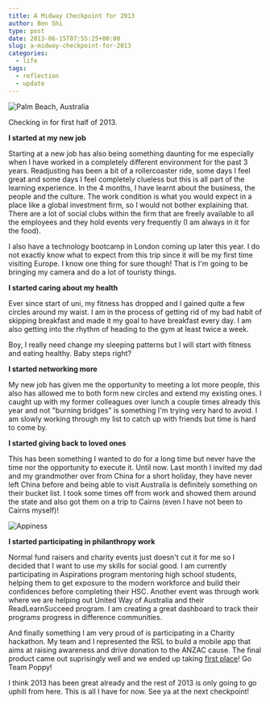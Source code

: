 ```yaml
---
title: A Midway Checkpoint for 2013
author: Ben Shi
type: post
date: 2013-06-15T07:55:25+00:00
slug: a-midway-checkpoint-for-2013
categories:
  - life
tags:
  - reflection
  - update
---
```


![Palm Beach, Australia](/media/palmbeach.jpg)

Checking in for first half of 2013.

**I started at my new job**

Starting at a new job has also being something daunting for me especially when I have worked in a
completely different environment for the past 3 years. Readjusting has been a bit of a rollercoaster
ride, some days I feel great and some days I feel completely clueless but this is all part of the
learning experience. In the 4 months, I have learnt about the business, the people and the culture.
The work condition is what you would expect in a place like a global investment firm, so I would not
bother explaining that. There are a lot of social clubs within the firm that are freely available to
all the employees and they hold events very frequently (I am always in it for the food).

I also have a technology bootcamp in London coming up later this year. I do not exactly know what to
expect from this trip since it will be my first time visiting Europe. I know one thing for sure
though! That is I'm going to be bringing my camera and do a lot of touristy things.

**I started caring about my health**

Ever since start of uni, my fitness has dropped and I gained quite a few circles around my waist. I
am in the process of getting rid of my bad habit of skipping breakfast and made it my goal to have
breakfast every day. I am also getting into the rhythm of heading to the gym at least twice a week.

Boy, I really need change my sleeping patterns but I will start with fitness and eating healthy.
Baby steps right?

**I started networking more**

My new job has given me the opportunity to meeting a lot more people, this also has allowed me to
both form new circles and extend my existing ones. I caught up with my former colleagues over lunch
a couple times already this year and not "burning bridges" is something I'm trying very hard to
avoid. I am slowly working through my list to catch up with friends but time is hard to come by.

**I started giving back to loved ones**

This has been something I wanted to do for a long time but never have the time nor the opportunity
to execute it. Until now. Last month I invited my dad and my grandmother over from China for a short
holiday, they have never left China before and being able to visit Australia is definitely something
on their bucket list. I took some times off from work and showed them around the state and also got
them on a trip to Cairns (even I have not been to Cairns myself)!

![Appiness](/media/appiness.jpg)

**I started participating in philanthropy work**

Normal fund raisers and charity events just doesn't cut it for me so I decided that I want to use my
skills for social good. I am currently participating in Aspirations program mentoring high school
students, helping them to get exposure to the modern workforce and build their confidences before
completing their HSC. Another event was through work where we are helping out United Way of
Australia and their ReadLearnSucceed program. I am creating a great dashboard to track their
programs progress in difference communities.

And finally something I am very proud of is participating in a Charity hackathon. My team and I
represented the RSL to build a mobile app that aims at raising awareness and drive donation to the
ANZAC cause. The final product came out suprisingly well and we ended up taking [first place][1]! Go
Team Poppy!

I think 2013 has been great already and the rest of 2013 is only going to go uphill from here. This
is all I have for now. See ya at the next checkpoint!

[1]:
  https://www.telstracrowdsupport.com/t5/SYDNEY-APPINESS-HACKATHON/Sydney-Hackathon-Winners-announced/ba-p/161076
